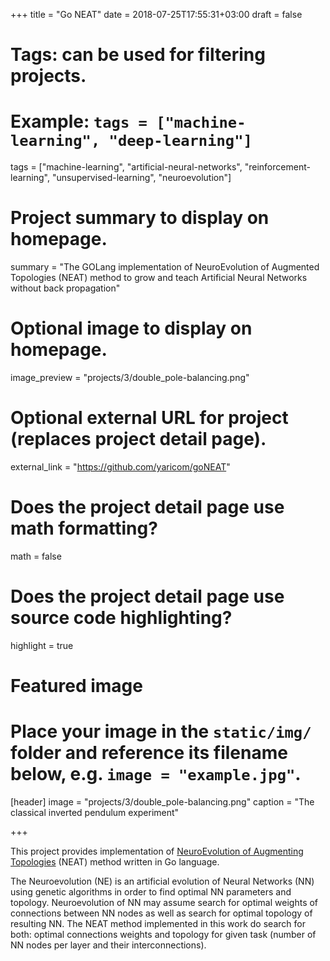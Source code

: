 +++
title = "Go NEAT"
date = 2018-07-25T17:55:31+03:00
draft = false

# Tags: can be used for filtering projects.
# Example: `tags = ["machine-learning", "deep-learning"]`
tags = ["machine-learning", "artificial-neural-networks", "reinforcement-learning", "unsupervised-learning", "neuroevolution"]

# Project summary to display on homepage.
summary = "The GOLang implementation of NeuroEvolution of Augmented Topologies (NEAT) method to grow and teach Artificial Neural Networks without back propagation"

# Optional image to display on homepage.
image_preview = "projects/3/double_pole-balancing.png"

# Optional external URL for project (replaces project detail page).
external_link = "https://github.com/yaricom/goNEAT"

# Does the project detail page use math formatting?
math = false

# Does the project detail page use source code highlighting?
highlight = true

# Featured image
# Place your image in the `static/img/` folder and reference its filename below, e.g. `image = "example.jpg"`.
[header]
image = "projects/3/double_pole-balancing.png"
caption = "The classical inverted pendulum experiment"

+++

This project provides implementation of [NeuroEvolution of Augmenting Topologies](http://www.cs.ucf.edu/%7Ekstanley/neat.html) (NEAT) method written in Go language.

The Neuroevolution (NE) is an artificial evolution of Neural Networks (NN) using genetic algorithms in order to find optimal NN parameters and topology. Neuroevolution of NN may assume search for optimal weights of connections between NN nodes as well as search for optimal topology of resulting NN. The NEAT method implemented in this work do search for both: optimal connections weights and topology for given task (number of NN nodes per layer and their interconnections).
